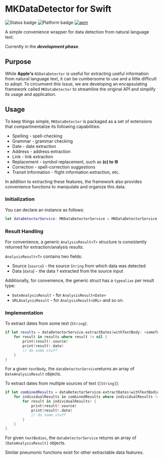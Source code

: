# **MKDataDetector for Swift**
![Status badge](https://img.shields.io/badge/status-in%20progress-ff5a5a.svg)
![Platform badge](https://img.shields.io/badge/platforms-iOS%20%7C%20macOS%20%7C%20watchOS%20%7C%20tvOS-brightgreen.svg)
[![apm](https://img.shields.io/apm/l/vim-mode.svg)]()

A simple convenience wrapper for data detection from natural language text.

Currently in the _**development phase**_.

## Purpose

While **Apple's** `NSDataDetector` is useful for extracting useful information from natural language text, it can be cumbersome to use and a little difficult to adopt. To circumvent this issue, we are developing an encapsulating framework called `MKDataDetector` to streamline the original API and simplify its usage and application.

## Usage

To keep things simple, `MKDataDetector` is packaged as a set of extensions that compartmentalize its following capabilities:

* Spelling - spell-checking
* Grammar - grammar checking
* Date - date extraction
* Address - address extraction
* Link - link extraction
* Replacement - symbol replacement, such as **(c) to ©**
* Correction - spell-correction suggestions
* Transit Information - flight information extraction, etc.

In addition to extracting these features, the framework also provides convenience functions to manipulate and organize this data.

### Initialization

You can declare an instance as follows:
```swift
let dataDetectorService: MKDataDetectorService = MKDataDetectorService()
```

### Result Handling

For convenience, a generic `AnalysisResult<T>` structure is consistently returned for extraction/analysis results.

`AnalysisResult<T>` contains two fields:
* Source (`source`) - the source `String` from which data was detected
* Data (`data`) - the data `T` extracted from the source input

Additionally, for convenience, the generic struct has a `typealias` per result type:
* `DateAnalysisResult` - for `AnalysisResult<Date>`
* `URLAnalysisResult` - for `AnalysisResult<URL>`
and so on.

### Implementation

To extract dates from some text (`String`):
```swift
if let results = dataDetectorService.extractDates(withTextBody: <someText>) {
    for result in results where result != nil {
        print(result!.source)
        print(result!.date)
        // do some stuff
    }
}
```
For a given `textBody`, the `dataDetectorService`returns an array of `DateAnalysisResult` objects.

To extract dates from multiple sources of text (`[String]`):
```swift
if let combinedResults = dataDetectorService.extractDates(withTextBodies: [<someText>, <someText>, ...]) {
    for individualResults in combinedResults where individualResults != nil {
        for result in individualResults! {
            print(result!.source)
            print(result!.date)
            // do some stuff
        }
    }
}
```
For given `textBodies`, the `dataDetectorService` returns an array of `[DateAnalysisResult]` objects.

Similar pneumonic functions exist for other extractable data features.
